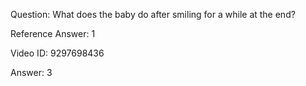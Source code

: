 Question: What does the baby do after smiling for a while at the end?

Reference Answer: 1

Video ID: 9297698436

Answer: 3

